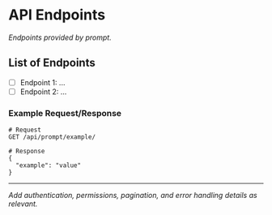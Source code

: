 # API Endpoints

_Endpoints provided by prompt._

## List of Endpoints

- [ ] Endpoint 1: ...
- [ ] Endpoint 2: ...

### Example Request/Response
```http
# Request
GET /api/prompt/example/

# Response
{
  "example": "value"
}
```

---

_Add authentication, permissions, pagination, and error handling details as relevant._
